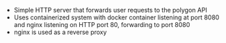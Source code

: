 - Simple HTTP server that forwards user requests to the polygon API
- Uses containerized system with docker container listening at port 8080 and nginx listening on HTTP port 80, forwarding to port 8080
- nginx is used as a reverse proxy
